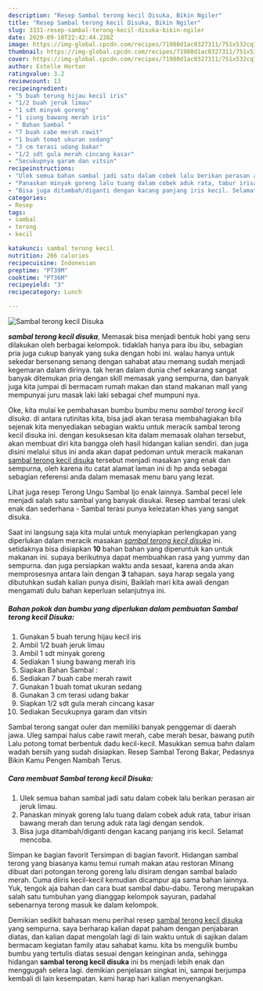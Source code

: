 ```yaml
---
description: "Resep Sambal terong kecil Disuka, Bikin Ngiler"
title: "Resep Sambal terong kecil Disuka, Bikin Ngiler"
slug: 3331-resep-sambal-terong-kecil-disuka-bikin-ngiler
date: 2020-09-10T22:42:44.238Z
image: https://img-global.cpcdn.com/recipes/71980d1ac0327311/751x532cq70/sambal-terong-kecil-disuka-foto-resep-utama.jpg
thumbnail: https://img-global.cpcdn.com/recipes/71980d1ac0327311/751x532cq70/sambal-terong-kecil-disuka-foto-resep-utama.jpg
cover: https://img-global.cpcdn.com/recipes/71980d1ac0327311/751x532cq70/sambal-terong-kecil-disuka-foto-resep-utama.jpg
author: Estelle Horton
ratingvalue: 3.2
reviewcount: 13
recipeingredient:
- "5 buah terung hijau kecil iris"
- "1/2 buah jeruk limau"
- "1 sdt minyak goreng"
- "1 siung bawang merah iris"
- " Bahan Sambal "
- "7 buah cabe merah rawit"
- "1 buah tomat ukuran sedang"
- "3 cm terasi udang bakar"
- "1/2 sdt gula merah cincang kasar"
- "Secukupnya garam dan vitsin"
recipeinstructions:
- "Ulek semua bahan sambal jadi satu dalam cobek lalu berikan perasan air jeruk limau."
- "Panaskan minyak goreng lalu tuang dalam cobek aduk rata, tabur irisan bawang merah dan terung aduk rata lagi dengan sendok."
- "Bisa juga ditambah/diganti dengan kacang panjang iris kecil. Selamat mencoba."
categories:
- Resep
tags:
- sambal
- terong
- kecil

katakunci: sambal terong kecil 
nutrition: 266 calories
recipecuisine: Indonesian
preptime: "PT39M"
cooktime: "PT36M"
recipeyield: "3"
recipecategory: Lunch

---
```



![Sambal terong kecil Disuka](https://img-global.cpcdn.com/recipes/71980d1ac0327311/751x532cq70/sambal-terong-kecil-disuka-foto-resep-utama.jpg)

<b><i>sambal terong kecil disuka</i></b>, Memasak bisa menjadi bentuk hobi yang seru dilakukan oleh berbagai kelompok. tidaklah hanya para ibu ibu, sebagian pria juga cukup banyak yang suka dengan hobi ini. walau hanya untuk sekedar bersenang senang dengan sahabat atau memang sudah menjadi kegemaran dalam dirinya. tak heran dalam dunia chef sekarang sangat banyak ditemukan pria dengan skill memasak yang sempurna, dan banyak juga kita jumpai di bermacam rumah makan dan stand makanan mall yang mempunyai juru masak laki laki sebagai chef mumpuni nya.

Oke, kita mulai ke pembahasan bumbu bumbu menu <i>sambal terong kecil disuka</i>. di antara rutinitas kita, bisa jadi akan terasa membahagiakan bila sejenak kita menyediakan sebagian waktu untuk meracik sambal terong kecil disuka ini. dengan kesuksesan kita dalam memasak olahan tersebut, akan membuat diri kita bangga oleh hasil hidangan kalian sendiri. dan juga disini melalui situs ini anda akan dapat pedoman untuk meracik makanan <u>sambal terong kecil disuka</u> tersebut menjadi masakan yang enak dan sempurna, oleh karena itu catat alamat laman ini di hp anda sebagai sebagian referensi anda dalam memasak menu baru yang lezat.

Lihat juga resep Terong Ungu Sambal Ijo enak lainnya. Sambal pecel lele menjadi salah satu sambal yang banyak disukai. Resep sambal terasi ulek enak dan sederhana - Sambal terasi punya kelezatan khas yang sangat disuka.


Saat ini langsung saja kita mulai untuk menyiapkan perlengkapan yang diperlukan dalam meracik masakan <u><i>sambal terong kecil disuka</i></u> ini. setidaknya bisa disiapkan <b>10</b> bahan bahan yang diperuntuk kan untuk makanan ini. supaya berikutnya dapat membuahkan rasa yang yummy dan sempurna. dan juga persiapkan waktu anda sesaat, karena anda akan memprosesnya antara lain dengan <b>3</b> tahapan. saya harap segala yang dibutuhkan sudah kalian punya disini, Baiklah mari kita awali dengan mengamati dulu bahan keperluan selanjutnya ini.

<!--inarticleads1-->

##### Bahan pokok dan bumbu yang diperlukan dalam pembuatan Sambal terong kecil Disuka:

1. Gunakan 5 buah terung hijau kecil iris
1. Ambil 1/2 buah jeruk limau
1. Ambil 1 sdt minyak goreng
1. Sediakan 1 siung bawang merah iris
1. Siapkan  Bahan Sambal :
1. Sediakan 7 buah cabe merah rawit
1. Gunakan 1 buah tomat ukuran sedang
1. Gunakan 3 cm terasi udang bakar
1. Siapkan 1/2 sdt gula merah cincang kasar
1. Sediakan Secukupnya garam dan vitsin


Sambal terong sangat ouler dan memiliki banyak penggemar di daerah jawa. Uleg sampai halus cabe rawit merah, cabe merah besar, bawang putih Lalu potong tomat berbentuk dadu kecil-kecil. Masukkan semua bahn dalam wadah bersih yang sudah disiapkan. Resep Sambal Terong Bakar, Pedasnya Bikin Kamu Pengen Nambah Terus. 

<!--inarticleads2-->

##### Cara membuat Sambal terong kecil Disuka:

1. Ulek semua bahan sambal jadi satu dalam cobek lalu berikan perasan air jeruk limau.
1. Panaskan minyak goreng lalu tuang dalam cobek aduk rata, tabur irisan bawang merah dan terung aduk rata lagi dengan sendok.
1. Bisa juga ditambah/diganti dengan kacang panjang iris kecil. Selamat mencoba.


Simpan ke bagian favorit Tersimpan di bagian favorit. Hidangan sambal terong yang biasanya kamu temui rumah makan atau restoran Minang dibuat dari potongan terong goreng lalu disiram dengan sambal balado merah. Cuma diiris kecil-kecil kemudian dicampur aja sama bahan lainnya. Yuk, tengok aja bahan dan cara buat sambal dabu-dabu. Terong merupakan salah satu tumbuhan yang dianggap kelompok sayuran, padahal sebenarnya terong masuk ke dalam kelompok. 

Demikian sedikit bahasan menu perihal resep <u>sambal terong kecil disuka</u> yang sempurna. saya berharap kalian dapat paham dengan penjabaran diatas, dan kalian dapat mengolah lagi di lain waktu untuk di sajikan dalam bermacam kegiatan family atau sahabat kamu. kita bs mengulik bumbu bumbu yang tertulis diatas sesuai dengan keinginan anda, sehingga hidangan <b>sambal terong kecil disuka</b> ini bs menjadi lebih enak dan menggugah selera lagi. demikian penjelasan singkat ini, sampai berjumpa kembali di lain kesempatan. kami harap hari kalian menyenangkan.
